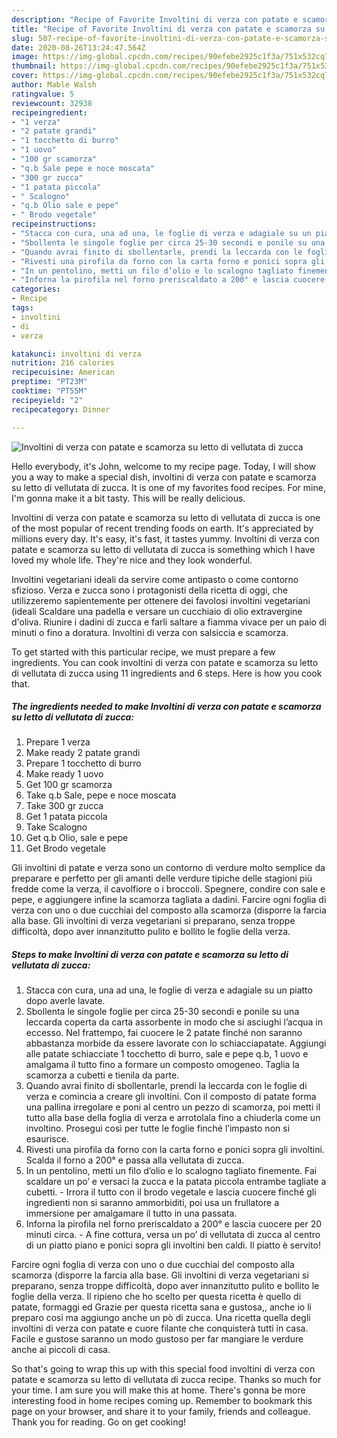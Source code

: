 ```yaml
---
description: "Recipe of Favorite Involtini di verza con patate e scamorza su letto di vellutata di zucca"
title: "Recipe of Favorite Involtini di verza con patate e scamorza su letto di vellutata di zucca"
slug: 507-recipe-of-favorite-involtini-di-verza-con-patate-e-scamorza-su-letto-di-vellutata-di-zucca
date: 2020-08-26T13:24:47.564Z
image: https://img-global.cpcdn.com/recipes/90efebe2925c1f3a/751x532cq70/involtini-di-verza-con-patate-e-scamorza-su-letto-di-vellutata-di-zucca-recipe-main-photo.jpg
thumbnail: https://img-global.cpcdn.com/recipes/90efebe2925c1f3a/751x532cq70/involtini-di-verza-con-patate-e-scamorza-su-letto-di-vellutata-di-zucca-recipe-main-photo.jpg
cover: https://img-global.cpcdn.com/recipes/90efebe2925c1f3a/751x532cq70/involtini-di-verza-con-patate-e-scamorza-su-letto-di-vellutata-di-zucca-recipe-main-photo.jpg
author: Mable Walsh
ratingvalue: 5
reviewcount: 32938
recipeingredient:
- "1 verza"
- "2 patate grandi"
- "1 tocchetto di burro"
- "1 uovo"
- "100 gr scamorza"
- "q.b Sale pepe e noce moscata"
- "300 gr zucca"
- "1 patata piccola"
- " Scalogno"
- "q.b Olio sale e pepe"
- " Brodo vegetale"
recipeinstructions:
- "Stacca con cura, una ad una, le foglie di verza e adagiale su un piatto dopo averle lavate."
- "Sbollenta le singole foglie per circa 25-30 secondi e ponile su una leccarda coperta da carta assorbente in modo che si asciughi l’acqua in eccesso. Nel frattempo, fai cuocere le 2 patate finché non saranno abbastanza morbide da essere lavorate con lo schiacciapatate. Aggiungi alle patate schiacciate 1 tocchetto di burro, sale e pepe q.b, 1 uovo e amalgama il tutto fino a formare un composto omogeneo. Taglia la scamorza a cubetti e tienila da parte."
- "Quando avrai finito di sbollentarle, prendi la leccarda con le foglie di verza e comincia a creare gli involtini. Con il composto di patate forma una pallina irregolare e poni al centro un pezzo di scamorza, poi metti il tutto alla base della foglia di verza e arrotolala fino a chiuderla come un involtino. Prosegui così per tutte le foglie finché l’impasto non si esaurisce."
- "Rivesti una pirofila da forno con la carta forno e ponici sopra gli involtini. Scalda il forno a 200° e passa alla vellutata di zucca."
- "In un pentolino, metti un filo d’olio e lo scalogno tagliato finemente. Fai scaldare un po’ e versaci la zucca e la patata piccola entrambe tagliate a cubetti.  Irrora il tutto con il brodo vegetale e lascia cuocere finché gli ingredienti non si saranno ammorbiditi, poi usa un frullatore a immersione per amalgamare il tutto in una passata."
- "Inforna la pirofila nel forno preriscaldato a 200° e lascia cuocere per 20 minuti circa.  A fine cottura, versa un po’ di vellutata di zucca al centro di un piatto piano e ponici sopra gli involtini ben caldi. Il piatto è servito!"
categories:
- Recipe
tags:
- involtini
- di
- verza

katakunci: involtini di verza 
nutrition: 216 calories
recipecuisine: American
preptime: "PT23M"
cooktime: "PT55M"
recipeyield: "2"
recipecategory: Dinner

---
```



![Involtini di verza con patate e scamorza su letto di vellutata di zucca](https://img-global.cpcdn.com/recipes/90efebe2925c1f3a/751x532cq70/involtini-di-verza-con-patate-e-scamorza-su-letto-di-vellutata-di-zucca-recipe-main-photo.jpg)

Hello everybody, it's John, welcome to my recipe page. Today, I will show you a way to make a special dish, involtini di verza con patate e scamorza su letto di vellutata di zucca. It is one of my favorites food recipes. For mine, I'm gonna make it a bit tasty. This will be really delicious.

Involtini di verza con patate e scamorza su letto di vellutata di zucca is one of the most popular of recent trending foods on earth. It's appreciated by millions every day. It's easy, it's fast, it tastes yummy. Involtini di verza con patate e scamorza su letto di vellutata di zucca is something which I have loved my whole life. They're nice and they look wonderful.

Involtini vegetariani ideali da servire come antipasto o come contorno sfizioso. Verza e zucca sono i protagonisti della ricetta di oggi, che utilizzeremo sapientemente per ottenere dei favolosi involtini vegetariani (ideali Scaldare una padella e versare un cucchiaio di olio extravergine d&#39;oliva. Riunire i dadini di zucca e farli saltare a fiamma vivace per un paio di minuti o fino a doratura. Involtini di verza con salsiccia e scamorza.


To get started with this particular recipe, we must prepare a few ingredients. You can cook involtini di verza con patate e scamorza su letto di vellutata di zucca using 11 ingredients and 6 steps. Here is how you cook that.

<!--inarticleads1-->

##### The ingredients needed to make Involtini di verza con patate e scamorza su letto di vellutata di zucca:

1. Prepare 1 verza
1. Make ready 2 patate grandi
1. Prepare 1 tocchetto di burro
1. Make ready 1 uovo
1. Get 100 gr scamorza
1. Take q.b Sale, pepe e noce moscata
1. Take 300 gr zucca
1. Get 1 patata piccola
1. Take  Scalogno
1. Get q.b Olio, sale e pepe
1. Get  Brodo vegetale


Gli involtini di patate e verza sono un contorno di verdure molto semplice da preparare e perfetto per gli amanti delle verdure tipiche delle stagioni più fredde come la verza, il cavolfiore o i broccoli. Spegnere, condire con sale e pepe, e aggiungere infine la scamorza tagliata a dadini. Farcire ogni foglia di verza con uno o due cucchiai del composto alla scamorza (disporre la farcia alla base. Gli involtini di verza vegetariani si preparano, senza troppe difficoltà, dopo aver innanzitutto pulito e bollito le foglie della verza. 

<!--inarticleads2-->

##### Steps to make Involtini di verza con patate e scamorza su letto di vellutata di zucca:

1. Stacca con cura, una ad una, le foglie di verza e adagiale su un piatto dopo averle lavate.
1. Sbollenta le singole foglie per circa 25-30 secondi e ponile su una leccarda coperta da carta assorbente in modo che si asciughi l’acqua in eccesso. Nel frattempo, fai cuocere le 2 patate finché non saranno abbastanza morbide da essere lavorate con lo schiacciapatate. Aggiungi alle patate schiacciate 1 tocchetto di burro, sale e pepe q.b, 1 uovo e amalgama il tutto fino a formare un composto omogeneo. Taglia la scamorza a cubetti e tienila da parte.
1. Quando avrai finito di sbollentarle, prendi la leccarda con le foglie di verza e comincia a creare gli involtini. Con il composto di patate forma una pallina irregolare e poni al centro un pezzo di scamorza, poi metti il tutto alla base della foglia di verza e arrotolala fino a chiuderla come un involtino. Prosegui così per tutte le foglie finché l’impasto non si esaurisce.
1. Rivesti una pirofila da forno con la carta forno e ponici sopra gli involtini. Scalda il forno a 200° e passa alla vellutata di zucca.
1. In un pentolino, metti un filo d’olio e lo scalogno tagliato finemente. Fai scaldare un po’ e versaci la zucca e la patata piccola entrambe tagliate a cubetti.  - Irrora il tutto con il brodo vegetale e lascia cuocere finché gli ingredienti non si saranno ammorbiditi, poi usa un frullatore a immersione per amalgamare il tutto in una passata.
1. Inforna la pirofila nel forno preriscaldato a 200° e lascia cuocere per 20 minuti circa.  - A fine cottura, versa un po’ di vellutata di zucca al centro di un piatto piano e ponici sopra gli involtini ben caldi. Il piatto è servito!


Farcire ogni foglia di verza con uno o due cucchiai del composto alla scamorza (disporre la farcia alla base. Gli involtini di verza vegetariani si preparano, senza troppe difficoltà, dopo aver innanzitutto pulito e bollito le foglie della verza. Il ripieno che ho scelto per questa ricetta è quello di patate, formaggi ed Grazie per questa ricetta sana e gustosa,, anche io li preparo così ma aggiungo anche un pò di zucca. Una ricetta quella degli involtini di verza con patate e cuore filante che conquisterà tutti in casa. Facile e gustose saranno un modo gustoso per far mangiare le verdure anche ai piccoli di casa. 

So that's going to wrap this up with this special food involtini di verza con patate e scamorza su letto di vellutata di zucca recipe. Thanks so much for your time. I am sure you will make this at home. There's gonna be more interesting food in home recipes coming up. Remember to bookmark this page on your browser, and share it to your family, friends and colleague. Thank you for reading. Go on get cooking!
